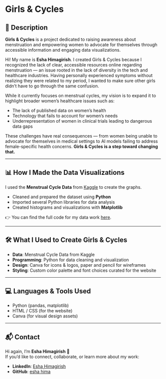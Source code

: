 # Girls & Cycles  

## 📖 Description  
**Girls & Cycles** is a project dedicated to raising awareness about menstruation and empowering women to advocate for themselves through accessible information and engaging data visualizations.  

Hi! My name is **Esha Himagirish**. I created Girls & Cycles because I recognized the lack of clear, accessible resources online regarding menstruation — an issue rooted in the lack of diversity in the tech and healthcare industries. Having personally experienced symptoms without realizing they were related to my period, I wanted to make sure other girls didn’t have to go through the same confusion.  

While it currently focuses on menstrual cycles, my vision is to expand it to highlight broader women’s healthcare issues such as:  

- The lack of published data on women’s health  
- Technology that fails to account for women’s needs  
- Underrepresentation of women in clinical trials leading to dangerous data gaps  

These challenges have real consequences — from women being unable to advocate for themselves in medical settings to AI models failing to address female-specific health concerns. **Girls & Cycles is a step toward changing that.**  

---

## 📊 How I Made the Data Visualizations  
I used the **Menstrual Cycle Data** from [Kaggle](https://www.kaggle.com/datasets/nikitabisht/menstrual-cycle-data) to create the graphs.  

- Cleaned and prepared the dataset using **Python**  
- Imported several Python libraries for data analysis  
- Created histograms and visualizations with **Matplotlib**  

👉 You can find the full code for my data work [here](https://www.kaggle.com/code/esh123/girls-and-cycles-data-visualizations).  

---

## 🛠️ What I Used to Create Girls & Cycles  
- **Data**: Menstrual Cycle Data from Kaggle  
- **Programming**: Python for data cleaning and visualization  
- **Design**: Canva for icons & logos, paper and pencil for wireframes  
- **Styling**: Custom color palette and font choices curated for the website  

---

## 💻 Languages & Tools Used  
- Python (pandas, matplotlib)  
- HTML / CSS (for the website)  
- Canva (for visual design assets)  

---

## 📬 Contact  
Hi again, I’m **Esha Himagirish** 👋  
If you’d like to connect, collaborate, or learn more about my work:  

- **LinkedIn**: [Esha Himagirish](https://www.linkedin.com/in/esha-himagirish/)  
- **GitHub**: [esha hima](https://github.com/eshahima)  
